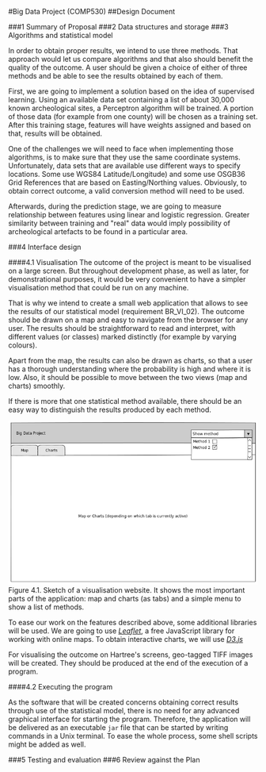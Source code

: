 #Big Data Project (COMP530)
##Design Document

###1 Summary of Proposal
###2 Data structures and storage
###3 Algorithms and statistical model

In order to obtain proper results, we intend to use three methods. That approach would let us compare algorithms and that also should benefit the quality of the outcome. A user should be given a choice of either of three methods and be able to see the results obtained by each of them.

First, we are going to implement a solution based on the idea of supervised learning.
Using an available data set containing a list of about 30,000 known archeological sites, a Perceptron algorithm will be trained. A portion of those data (for example from one county) will be chosen as a training set. After this training stage, features will have weights assigned and based on that, results will be obtained.

One of the challenges we will need to face when implementing those algorithms, is to make sure that they use the same coordinate systems. Unfortunately, data sets that are available use different ways to specify locations. Some use WGS84 Latitude/Longitude) and some use  OSGB36 Grid References that are based on Easting/Northing values. Obviously, to obtain correct outcome, a valid conversion method will need to be used.

Afterwards, during the prediction stage, we are going to measure relationship between features using linear and logistic regression. Greater similarity between training and "real" data would imply possibility of archeological artefacts to be found in a particular area.

###4 Interface design

####4.1 Visualisation
The outcome of the project is meant to be visualised on a large screen. But throughout development phase, as well as later, for demonstrational purposes, it would be very convenient to have a simpler visualisation method that could be run on any machine.

That is why we intend to create a small web application that allows to see the results of our statistical model (requirement BR_VI_02). The outcome should be drawn on a map and easy to navigate from the browser for any user. The results should be straightforward to read and interpret, with different values (or classes) marked distinctly (for example by varying colours).

Apart from the map, the results can also be drawn as charts, so that a user has a thorough understanding where the probability is high and where it is low. Also, it should be possible to move between the two views (map and charts) smoothly.

If there is more that one statistical method available, there should be an easy way to distinguish the results produced by each method.

![Sketch of a visualisation website](vis1.png "Sketch of a visualisation website")
Figure 4.1. Sketch of a visualisation website. It shows the most important parts of the application: map and charts (as tabs) and a simple menu to show a list of methods.

To ease our work on the features described above, some additional libraries will be used. We are going to use [*Leaflet*](http://leafletjs.com), a free JavaScript library for working with online maps. To obtain interactive charts, we will use [*D3.js*](http://d3js.org)

For visualising the outcome on Hartree's screens, geo-tagged TIFF images will be created. They should be produced at the end of the execution of a program.

####4.2 Executing the program

As the software that will be created concerns obtaining correct results through use of the statistical model, there is no need for any advanced graphical interface for starting the program. Therefore, the application will be delivered as an executable `jar` file that can be started by writing commands in a Unix terminal. To ease the whole process, some shell scripts might be added as well.

###5 Testing and evaluation
###6 Review against the Plan
